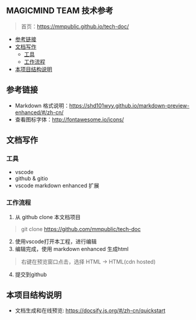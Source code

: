 <i class="fa fa-file-text fa-2x"></i> MAGICMIND TEAM 技术参考
----
> 首页：https://mmpublic.github.io/tech-doc/


<!-- @import "[TOC]" {cmd="toc" depthFrom=1 depthTo=6 orderedList=false} -->
<!-- code_chunk_output -->

* [参考链接](#参考链接)
* [文档写作](#文档写作)
	* [工具](#工具)
	* [工作流程](#工作流程)
* [本项目结构说明](#本项目结构说明)

<!-- /code_chunk_output -->


## 参考链接
* Markdown 格式说明：https://shd101wyy.github.io/markdown-preview-enhanced/#/zh-cn/
* 查看图标字体：http://fontawesome.io/icons/

## 文档写作
### 工具
* vscode 
* github & gitio
* vscode markdown enhanced 扩展
### 工作流程
1. 从 github clone 本文档项目
> git clone https://github.com/mmpublic/tech-doc
2. 使用vscode打开本工程，进行编辑
3. 编辑完成，使用 markdown enhanced 生成html
> 右键在预览窗口点击，选择 HTML -> HTML(cdn hosted)
4. 提交到github


## 本项目结构说明
* 文档生成和在线预览: https://docsify.js.org/#/zh-cn/quickstart

